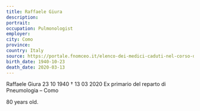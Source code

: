 ```yaml
---
title: Raffaele Giura
description: 
portrait: 
occupation: Pulmonologist
employer: 
city: Como
province: 
country: Italy 
source: https://portale.fnomceo.it/elenco-dei-medici-caduti-nel-corso-dellepidemia-di-covid-19/
birth_date: 1940-10-23
death_date: 2020-03-13
---
```


Raffaele Giura 23 10 1940 † 13 03 2020
Ex primario del reparto di Pneumologia – Como

80 years old.